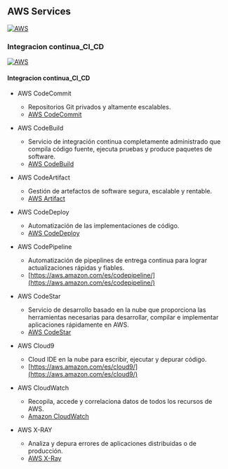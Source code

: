 ## AWS Services
[![AWS](https://img.shields.io/badge/AWS_Services-ff9900?style=for-the-badge&logo=amazon&logoColor=white&labelColor=101010)](https://github.com/Alberto-mt/AWS/blob/main/Resumen_Dev_DevOps/index.md)

### Integracion continua_CI_CD
[![AWS](https://img.shields.io/badge/Integracion_Continua_CI_CD-44c04c?style=for-the-badge&logo=amazon&logoColor=white&labelColor=101010)](https://github.com/Alberto-mt/AWS/blob/main/Resumen_Dev_DevOps/categories/Integracion_Continua_CI_CD.md)

#### Integracion continua_CI_CD
- AWS CodeCommit
	- Repositorios Git privados y altamente escalables.
	- [AWS CodeCommit](https://aws.amazon.com/es/codecommit/)

- AWS CodeBuild
	- Servicio de integración continua completamente administrado
 que compila código fuente, ejecuta pruebas y produce paquetes de software.
	- [AWS CodeBuild](https://aws.amazon.com/es/codebuild/)

- AWS CodeArtifact
	- Gestión de artefactos de software segura, escalable y rentable.
	- [AWS Artifact](https://aws.amazon.com/es/artifact/)

- AWS CodeDeploy
	- Automatización de las implementaciones de código.
	- [AWS CodeDeploy](https://aws.amazon.com/es/codedeploy/)

- AWS CodePipeline
	- Automatización de pipeplines de entrega continua para lograr 
	actualizaciones rápidas y fiables.
	- [https://aws.amazon.com/es/codepipeline/](https://aws.amazon.com/es/codepipeline/)

- AWS CodeStar
	- Servicio de desarrollo basado en la nube que proporciona las
	herramientas necesarias para desarrollar, compilar e implementar 
	aplicaciones rápidamente en AWS.
	- [AWS CodeStar](https://aws.amazon.com/es/codestar/)

- AWS Cloud9
	- Cloud IDE en la nube para escribir, ejecutar y depurar código.
	- [https://aws.amazon.com/es/cloud9/](https://aws.amazon.com/es/cloud9/)


- AWS CloudWatch
	- Recopila, accede y correlaciona datos de todos los recursos de AWS.
	- [Amazon CloudWatch](https://aws.amazon.com/es/cloudwatch/)

- AWS X-RAY
	- Analiza y depura errores de aplicaciones distribuidas o de producción.
	- [AWS X-Ray](https://aws.amazon.com/es/xray/)
	

